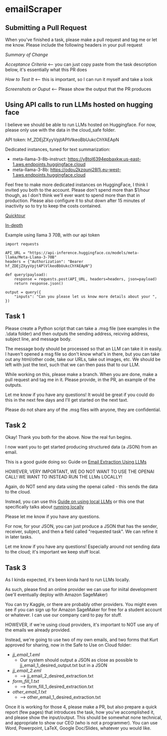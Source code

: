 # emailScraper


## Submitting a Pull Request 

When you've finished a task, please make a pull request and tag me or let me know. Please include the following headers in your pull request

*Summary of Change*

*Acceptance Criteria* <-- you can just copy paste from the task description below, it's essentially what this PR does

*How to Test It* <-- this is important, so I can run it myself and take a look

*Screenshots or Ouput* <-- Please show the output that the PR produces 


## Using API calls to run LLMs hosted on hugging face

I believe we should be able to run LLMs hosted on Huggingface. For now, please only use with the data in the cloud_safe folder. 

API token: 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

Dedicated instances, tuned for text summarization:
* meta-llama-3-8b-instruct: https://y8tol6394epbaxkw.us-east-1.aws.endpoints.huggingface.cloud
* meta-llama-3-8b: https://odou2kzqunj28l1j.eu-west-1.aws.endpoints.huggingface.cloud

Feel free to make more dedicated instances on HuggingFace, I think I invited you both to the account. Please don't spend more than $1/hour though, as I don't think we'll ever want to spend more than that in production. Please also configure it to shut down after 15 minutes of inactivity so to try to keep the costs contained. 

[Quicktour](https://huggingface.co/docs/api-inference/quicktour)

[In-depth](https://huggingface.co/docs/huggingface_hub/v0.14.1/en/guides/inference)

Example using llama 3 70B, with our api token
```
import requests

API_URL = "https://api-inference.huggingface.co/models/meta-llama/Meta-Llama-3-70B"
headers = {"Authorization": "Bearer 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"}

def query(payload):
	response = requests.post(API_URL, headers=headers, json=payload)
	return response.json()
	
output = query({
	"inputs": "Can you please let us know more details about your ",
})
```



## Task 1

Please create a Python script that can take a .msg file (see examples in the .\data folder) and then outputs the sending
address, reicving address, subject line, and message body. 

The message body should be processed so that an LLM can take it in easily. I haven't opened a msg file so don't know 
what's in there, but you can take out any html/other code, take our URLs, take out images, etc. We should be left with 
just the text, such that we can then pass that to our LLM. 

While working on this, please make a branch. When you are done, make a pull request and tag me in it. Please provide, 
in the PR, an example of the outputs. 

Let me know if you have any questions! It would be great if you could do this in the next few days and I'll
get started on the next taxt. 

Please do not share any of the .msg files with anyone, they are confidential. 

## Task 2

Okay! Thank you both for the above. Now the real fun begins. 

I now want you to get started producing structured data (a JSON) from an email. 

This is a good guide doing so: Guide on [Email Extraction Using LLMs](https://docs.llamaindex.ai/en/stable/examples/usecases/email_data_extraction/)

HOWEVER, VERY IMPORTANT, WE DO NOT WANT TO USE THE OPENAI CALL! WE WANT TO INSTEAD RUN THE LLMs LOCALLY!

Again, do NOT send any data using the openai called - this sends the data to the cloud. 

Instead, you can use this [Guide on using local LLMs](https://docs.llamaindex.ai/en/stable/understanding/using_llms/using_llms/) or this one that specifically talks about [running locally](https://colab.research.google.com/drive/16QMQePkONNlDpgiltOi7oRQgmB8dU5fl?usp=sharing)

Please let me know if you have any questions. 

For now, for your JSON, you can just produce a JSON that has the sender, receiver, subject, and then a field called "requested task". We can refine it in later tasks. 

Let me know if you have any questions! Especially around not sending data to the cloud; it's important we keep stuff local. 

## Task 3 

As I kinda expected, it's been kinda hard to run LLMs locally. 

As such, please find an online provider we can use for iniital development (we'll eventually deploy with Amazon SageMaker)

You can try Kaggle, or there are probably other providers. You might even see if you can sign up for Amazon SageMaker for free 
for a student account or whatever. I can use our company card to pay for stuff. 

HOWEVER, if we're using cloud providers, it's important to NOT use any of the emails we already provided. 

Instead, we're going to use two of my own emails, and two forms that Kurt approved for sharing, now in the Safe to Use on Cloud folder:
* *jj_email_1.eml*
   - Our system should output a JSON as close as possible to jj_email_1_desired_output.txt but in a JSON
* *jj_email_2.eml*
   - --> jj_email_2_desired_extraction.txt
* *form_fill_1.txt*
   - --> form_fill_1_desired_extraction.txt
* *other_email_1.txt*
   - --> other_email_1_desired_extraction.txt
 
Once it is working for those 4, please make a PR, but also prepare a quick report (few pages) that introduces the task, how you've accomplished it, and please show the input/output. This should be somewhat none technical, and appropriate to show our CEO (who is not a programmer). You can use Word, Powerpoint, LaTeX, Google Doc/Slides, whatever you would like. 
